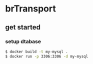 # brTransport

## get started

### setup dtabase

```bash
$ docker build -t my-mysql .
$ docker run -p 3306:3306 -d my-mysql
```

